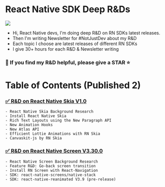 # React Native SDK Deep R&Ds

![](./images/ReactNativeScreen3.30/output.gif)

- Hi, React Native devs, I'm doing deep R&D on RN SDKs latest releases.
- Then I'm writing Newsletter for #NotJustDev about my R&D
- Each topic I choose are latest releases of different RN SDKs
- I give 30+ hours for each R&D & Newsletter writing

### 🙏 If you find my R&D helpful, please give a STAR ⭐️

# Table of Contents (Published 2)

### [✅ R&D on React Native Skia V1.0](https://github.com/anisurrahman072/NotJustDevNewsLetter/blob/master/ReactNativeSkia1.0.md)

    - React Native Skia Background Research
    - Install React Native Skia
    - Rich Text Layouts using the New Paragraph API
    - New Animation Hooks
    - New Atlas API
    - Efficient Lottie Animations with RN Skia
    - Canvaskit-js by RN Skia

### [✅ R&D on React Native Screen V3.30.0](https://github.com/anisurrahman072/NotJustDevNewsLetter/blob/master/ReactNativeScreen3.30.md)

    - React Native Screen Background Research
    - Feature R&D: Go-back screen transition
    - Install RN Screen with React-Navigation
    - SDK: react-native-screens/native-stack
    - SDK: react-native-reanimated V3.9 (pre-release)
